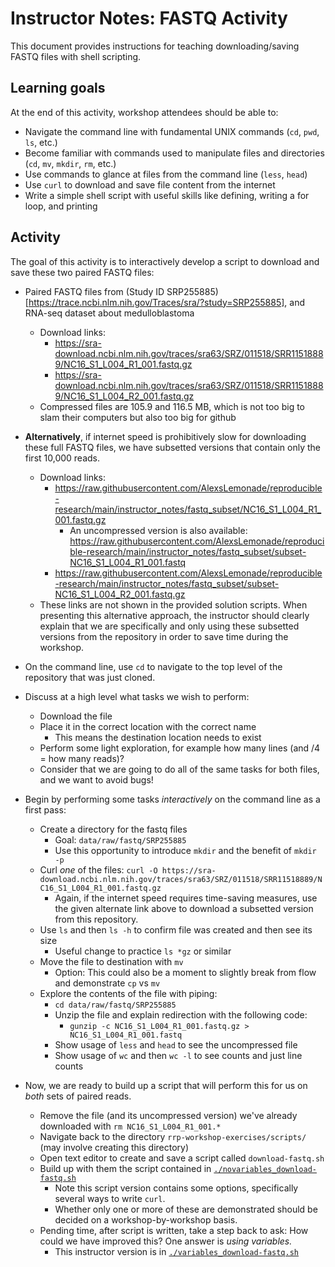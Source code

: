 # Instructor Notes: FASTQ Activity

This document provides instructions for teaching downloading/saving FASTQ files with shell scripting.

## Learning goals

At the end of this activity, workshop attendees should be able to:

+ Navigate the command line with fundamental UNIX commands (`cd`, `pwd`, `ls`, etc.)
+ Become familiar with commands used to manipulate files and directories (`cd`, `mv`, `mkdir`, `rm`, etc.)
+ Use commands to glance at files from the command line (`less`, `head`)
+ Use `curl` to download and save file content from the internet
+ Write a simple shell script with useful skills like defining, writing a for loop, and printing


## Activity

The goal of this activity is to interactively develop a script to download and save these two paired FASTQ files:

+ Paired FASTQ files from (Study ID SRP255885)[https://trace.ncbi.nlm.nih.gov/Traces/sra/?study=SRP255885], and RNA-seq dataset about medulloblastoma
  + Download links:
    + https://sra-download.ncbi.nlm.nih.gov/traces/sra63/SRZ/011518/SRR11518889/NC16_S1_L004_R1_001.fastq.gz
    + https://sra-download.ncbi.nlm.nih.gov/traces/sra63/SRZ/011518/SRR11518889/NC16_S1_L004_R2_001.fastq.gz
  + Compressed files are 105.9 and 116.5 MB, which is not too big to slam their computers but also too big for github

+ **Alternatively**, if internet speed is prohibitively slow for downloading these full FASTQ files, we have subsetted versions that contain only the first 10,000 reads.
  + Download links:
    + https://raw.githubusercontent.com/AlexsLemonade/reproducible-research/main/instructor_notes/fastq_subset/NC16_S1_L004_R1_001.fastq.gz
      + An uncompressed version is also available: https://raw.githubusercontent.com/AlexsLemonade/reproducible-research/main/instructor_notes/fastq_subset/subset-NC16_S1_L004_R1_001.fastq
    + https://raw.githubusercontent.com/AlexsLemonade/reproducible-research/main/instructor_notes/fastq_subset/subset-NC16_S1_L004_R2_001.fastq.gz
  + These links are not shown in the provided solution scripts.
  When presenting this alternative approach, the instructor should clearly explain that we are specifically and only using these subsetted versions from the repository in order to save time during the workshop.



+ On the command line, use `cd` to navigate to the top level of the repository that was just cloned.
+ Discuss at a high level what tasks we wish to perform:
  + Download the file
  + Place it in the correct location with the correct name
    + This means the destination location needs to exist
  + Perform some light exploration, for example how many lines (and /4 = how many reads)?
  + Consider that we are going to do all of the same tasks for both files, and we want to avoid bugs!
+ Begin by performing some tasks _interactively_ on the command line as a first pass:
  + Create a directory for the fastq files
    + Goal: `data/raw/fastq/SRP255885`
    + Use this opportunity to introduce `mkdir` and the benefit of `mkdir -p`
  + Curl _one_ of the files: `curl -O https://sra-download.ncbi.nlm.nih.gov/traces/sra63/SRZ/011518/SRR11518889/NC16_S1_L004_R1_001.fastq.gz`
    + Again, if the internet speed requires time-saving measures, use the given alternate link above to download a subsetted version from this repository.
  + Use `ls` and then `ls -h` to confirm file was created and then see its size
    + Useful change to practice `ls *gz` or similar
  + Move the file to destination with `mv`
    + Option: This could also be a moment to slightly break from flow and demonstrate `cp` vs `mv`
  + Explore the contents of the file with piping:
    + `cd data/raw/fastq/SRP255885`
    + Unzip the file and explain redirection with the following code:
      + `gunzip -c NC16_S1_L004_R1_001.fastq.gz > NC16_S1_L004_R1_001.fastq`
    + Show usage of `less` and `head` to see the uncompressed file
    + Show usage of `wc` and then `wc -l` to see counts and just line counts
+ Now, we are ready to build up a script that will perform this for us on _both_ sets of paired reads.
  + Remove the file (and its uncompressed version) we've already downloaded with `rm NC16_S1_L004_R1_001.*`
  + Navigate back to the directory `rrp-workshop-exercises/scripts/` (may involve creating this directory)
  + Open text editor to create and save a script called `download-fastq.sh`
  + Build up with them the script contained in [`./novariables_download-fastq.sh`](./novariables_download-fastq.sh)
    + Note this script version contains some options, specifically several ways to write `curl`.
    + Whether only one or more of these are demonstrated should be decided on a workshop-by-workshop basis.
  + Pending time, after script is written, take a step back to ask: How could we have improved this? One answer is _using variables._
    + This instructor version is in [`./variables_download-fastq.sh`](./variables_download-fastq.sh)





